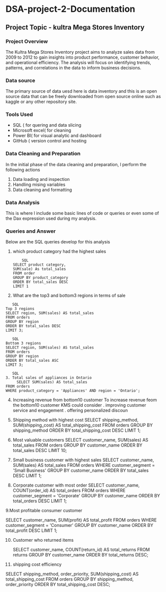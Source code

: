# DSA-project-2-Documentation

## Project Topic - kultra Mega Stores Inventory 

### Project Overview

The Kultra Mega Stores Inventory project aims to analyze sales data from 2009 to 2012 to gain insights into product performance, customer behavior, and operational efficiency. The analysis will focus on identifying trends, patterns, and correlations in the data to inform business decisions.

### Data source 

The primary source of data uesd here is data inventory and this is an open source data that can be freely downloaded from open source online such as kaggle or any other repository site.

### Tools Used 

-  SQL ( for quering and data slicing
-  Microsoft excel( for cleaning
-  Power BI( for visual analytic and dashboard
-  GitHub ( version control and hosting

### Data Cleaning and Preparation 
In the initial phase of the data cleaning and preparation, l perform the following actions 
1. Data loading and inspection
2. Handling mising variables
3. Data cleaning and formatting

### Data Analysis 
This is where l include some basic lines of code or queries or even some of the Dax expression used during my analysis.

### Queries and Answer 
Below are the SQL queries develop for this analysis 

1. which product category had the highest sales
   ```
       SQL
   SELECT product category,
   SUM(sale) As total_sales
   FROM order
   GROUP BY product_category 
   ORDER BY total_sales DESC
   LIMIT 1
   ```  

2. What are the top3 and bottom3 regions in terms of sale
 ```
    SQL
 Top 3 regions
SELECT region, SUM(sales) AS total_sales
FROM orders
GROUP BY region
ORDER BY total_sales DESC
LIMIT 3;
  ```
 ```
    SQL
Bottom 3 regions
SELECT region, SUM(sales) AS total_sales
FROM orders
GROUP BY region
ORDER BY total_sales ASC
LIMIT 3;
```

```
   SQL
3. Total sales of appliances in Ontario
     SELECT SUM(sales) AS total_sales
FROM orders
WHERE product_category = 'Appliances' AND region = 'Ontario';
```

4. Increasing revenue from bottom10 customer
 To increase revenue feom the bottom10 customer KMS could consider 
. improving customer service and engagement 
. offering personalized discoun

5. Shipping method with highest cost
  SELECT shipping_method, SUM(shipping_cost) AS total_shipping_cost
FROM orders
GROUP BY shipping_method
ORDER BY total_shipping_cost DESC
LIMIT 1;

6. Most valuable customers
   SELECT customer_name, SUM(sales) AS total_sales
FROM orders
GROUP BY customer_name
ORDER BY total_sales DESC
LIMIT 10;

7. Small business customer with highest sales
   SELECT customer_name, SUM(sales) AS total_sales
FROM orders
WHERE customer_segment = 'Small Business'
GROUP BY customer_name
ORDER BY total_sales DESC
LIMIT 1;

8. Corporate customer with most order
   SELECT customer_name, COUNT(order_id) AS total_orders
FROM orders
WHERE customer_segment = 'Corporate'
GROUP BY customer_name
ORDER BY total_orders DESC
LIMIT 1;

9.Most profitable consumer customer 

SELECT customer_name, SUM(profit) AS total_profit
FROM orders
WHERE customer_segment = 'Consumer'
GROUP BY customer_name
ORDER BY total_profit DESC
LIMIT 1;

10. Customer who returned items

    SELECT customer_name, COUNT(return_id) AS total_returns
FROM returns
GROUP BY customer_name
ORDER BY total_returns DESC;

11. shipping cost efficiency 


SELECT shipping_method, order_priority, SUM(shipping_cost) AS total_shipping_cost
FROM orders
GROUP BY shipping_method, order_priority
ORDER BY total_shipping_cost DESC;






  

